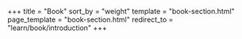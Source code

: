 +++
title = "Book"
sort_by = "weight"
template = "book-section.html"
page_template = "book-section.html"
redirect_to = "learn/book/introduction"
+++
